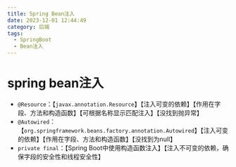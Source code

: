 ```yaml
---
title: Spring Bean注入
date: 2023-12-01 12:44:49
category: 后端
tags:
  - SpringBoot
  - Bean注入
---
```

# spring bean注入
- `@Resource`：【`javax.annotation.Resource`】【注入可变的依赖】【作用在字段、方法和构造函数】【可根据名称显示匹配注入】【没找到抛异常】
- `@Autowired`：【`org.springframework.beans.factory.annotation.Autowired`】【注入可变的依赖】【作用在字段、方法和构造函数】【没找到为null】
- `private final`：【Spring Boot中使用构造函数注入】【注入不可变的依赖，确保字段的安全性和线程安全性】
